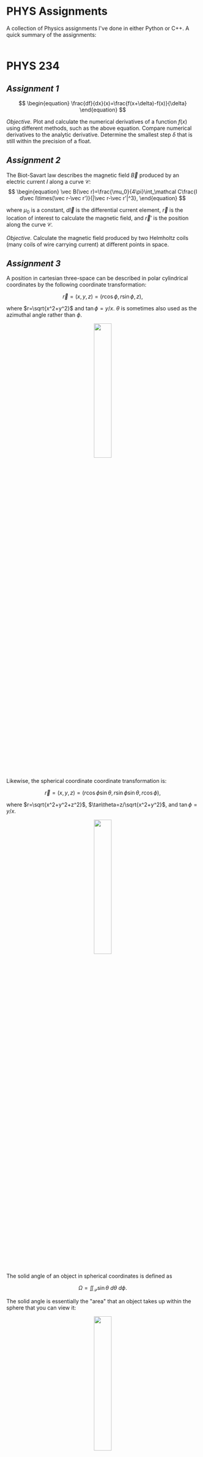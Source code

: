 # PHYS Assignments
 
A collection of Physics assignments I've done in either Python or C++. A quick summary of the assignments:
<br />
<br />

# PHYS 234

## <em>Assignment 1</em>

$$
\begin{equation}
    \frac{df}{dx}(x)=\frac{f(x+\delta)-f(x)}{\delta}
\end{equation}
$$

<em>Objective.</em> Plot and calculate the numerical derivatives of a function $f(x)$ using different methods, such as the above equation. Compare numerical derivatives to the analytic derivative. Determine the smallest step $\delta$ that is still within the precision of a float.

## <em>Assignment 2</em>

The Biot-Savart law describes the magnetic field $\vec B$ produced by an electric current $I$ along a curve $\mathcal C$:
$$
\begin{equation}
    \vec B(\vec r)=\frac{\mu_0}{4\pi}\int_\mathcal C\frac{I d\vec l\times(\vec r-\vec r')}{|\vec r-\vec r'|^3},
\end{equation}
$$

where $\mu_0$ is a constant, $d\vec l$ is the differential current element, $\vec r$ is the location of interest to calculate the magnetic field, and $\vec r'$ is the position along the curve $\mathcal C$.<br /> <br />
<em>Objective.</em> Calculate the magnetic field produced by two Helmholtz coils (many coils of wire carrying current) at different points in space.

## <em>Assignment 3</em>

A position in cartesian three-space can be described in polar cylindrical coordinates by the following coordinate transformation:

$$
\begin{equation}
    \vec r=(x, y, z)=(r\cos\phi, r\sin\phi, z),
\end{equation}
$$

where $r=\sqrt{x^2+y^2}$ and $\tan\phi=y/x$. $\theta$ is sometimes also used as the azimuthal angle rather than $\phi$.

<div style="text-align: center">
    <img src="media/polar.png" style="width: 30%" />
</div>

<br />
Likewise, the spherical coordinate coordinate transformation is:

$$
\begin{equation}
    \vec r=(x,y,z)=(r\cos\phi\sin\theta, r\sin\phi\sin\theta, r\cos\phi),
\end{equation}
$$

where $r=\sqrt{x^2+y^2+z^2}$, $\tan\theta=z/\sqrt{x^2+y^2}$, and $\tan\phi=y/x$.

<div style="text-align: center">
    <img src="media/spherical.png" style="width: 30%" />
</div>

The solid angle of an object in spherical coordinates is defined as

$$
\begin{equation}
    \Omega=\iint_\mathcal S \sin\theta\ d\theta\ d\phi.
\end{equation}
$$

The solid angle is essentially the "area" that an object takes up within the sphere that you can view it:

<div style="text-align: center">
    <img src="media/solid-angle.png" style="width: 30%" />
</div>
<br />

<em>Objective.</em> For a cylinder that is displaced from the origin in three-space, find the integration limits of $\theta$ and $\phi$ to be used in the solid angle equation. Find the solid angle that this cylinder takes up using that equation.

## <em>Assignment 4</em>

The planets have an orbital period (<em>i.e.,</em> a year) about the sun that depends on the distance from the sun, the mass of the planet, the velocity of the planet, etc. Newton's Law of Gravity provides a set of coupled differential equations that describe the motion of a planet about the sun. When solved, these equations can tell us the length of a year. NASA's Horizon system provides data about planets (<em>e.g.,</em> mass) that can be used in Newton's Law of Gravity. <br />

<em>Objective.</em> Calculate the length of one year for Earth using Newton's Law of Gravity and data from the NASA Horizon system.

## <em>Assignment 5</em>

One of the earliest applications of Quantum Mechanics was solving the wavefunction for an electron in the hydrogen atom. The wavefunction $\Psi(x,t)$ describes where a particle is likely to be found in space. To find the wavefunction, the Schrodinger equation must be solved in three dimensions:

$$
\begin{equation}
    i\hbar\frac{\partial\Psi}{\partial t}=-\frac{\hbar^2}{2m}\nabla^2\Psi(x,t)+V(x,t),
\end{equation}
$$

where $i=\sqrt{-1}$, $\hbar$ is the reduced planck constant, $m$ is the mass of the particle, and $V(x,t)$ is the potential the particle is subject to. The Laplacian $\nabla^2$ is defined as

$$
\begin{equation}
    \nabla^2=\frac{\partial^2\ }{\partial x^2}+\frac{\partial^2\ }{\partial y^2}+\frac{\partial^2\ }{\partial z^2}.
\end{equation}
$$

For an electron in the hydrogen atom, the potential is just the Coloumb potential between the electron and proton in the atom:

$$
\begin{equation}
    V(x,t)=V(x)=-\frac{1}{4\pi\epsilon_0}\frac{e^2}{x^2+y^2+z^2},
\end{equation}
$$

where $\epsilon_0$ is a constant and $e$ is the elementary charge. After inserting this potential into the Schrodinger equation, the wavefunction for the electron can be solved for. The solutions give rise to three constants $n$, $l$, and $\lambda$ (or $m$), which can be varied to describe all the different electron orbitals of the hydrogen atom. Some of these orbitals are shown below.

<div style="text-align: center">
    <img src="media/orbitals.png" style="width: 75%" />
</div>

<em>Objective. </em> Solve (numerically) the Schrodinger equation for an electron in the hydrogen atom and plot the different wavefunctions the electron can be described by.

## <em>Assignment 6</em>

In 1911, Ernest Rutherford shot alpha particles (a helium nucleus) at a sheet of gold foil. This is now known as Rutherford scattering. He found that some particles went straight through, some were scattered at an angle, and some bounced right back. The data he collected from these scattering experiments allowed him to estimate the size of the nucleus of a gold atom. The deflection of the alpha particle $q_1$ by the nucleus $q_2$ is due to the electrostatic Columb force:

$$
\begin{equation}
    \vec F_{12}=\frac{1}{4\pi\epsilon_0}\frac{q_1q_2}{|\vec r_1-\vec r_2|^3}(\vec r_1-\vec r_2).
\end{equation}
$$

Like Newton's Law of Gravity, this gives rise to a set of coupled differential equations which can be solved to find the trajectory of a scattered alpha particle.

An example of an alpha particle being scattered is shown below.

<div style="text-align: center">
    <img src="media/impact.png" style="width: 30%" />
</div>

The Monte-Carlo technique in Physics is used to generate a distribution of some value (<em>e.g.,</em> position) which follows a given probability distribution (<em>e.g.,</em> a normal distribution).

<em>Objective. </em> Use a Monte-Carlo technique to generate a uniform distribution of methylene atoms in a small square. Again using a Monte-Carlo technique, throw alpha particles at the sheet of Methylene, and solve for the trajectory of the alpha particle as it heads toward the methylene sheet. Find the scattering angle of the alpha particle, and how much energy it loses.
<br />
<br />

# PHYS 372

## <em> Assignment 5</em>

The one-dimensional time-independent Schrodinger equation is defined as

$$
\begin{equation}
    i\hbar\frac{\partial\Psi}{\partial t}=-\frac{\hbar^2}{2m}\frac{\partial^2\ }{\partial x^2}\Psi(x,t)+V(x),
\end{equation}
$$

where $i=\sqrt{-1}$, $\hbar$ is the reduced Planck constant, $m$ is the mass of the particle, and $V(x)$ is the potential the particle is subject to. When solved, the Schrodinger equation yields a wavefunction $\Psi(x,t)$ which describes the particle.

The wavefunction $\Psi(x,t)$ of a particle can be represented as a linear combination of quantum states:

$$
\begin{equation}
    \Psi(x,t)=\sum_n c_n\psi_n(x)e^{-iE_nt/\hbar},
\end{equation}
$$

where $\psi_n(x)$ are the basis vectors used, $c_n$ is how much each basis vector contributes to the wavefunction, and $E_n$ is the energy associated with the basis vector. Given a wavefunction at $t=0$, $\Psi(x,0)$, the coefficients $c_n$ can be calculated as

$$
\begin{equation}
    c_n=\int\psi_n^*\Psi(x,0)\ dx.
\end{equation}
$$

A particle in the harmonic oscillator problem has a potential $V(x)=m\omega^2x^2/2$, where $\omega$ is the angular frequency of the particle (how fast it's oscillating). The potential is shown below.

<div style="text-align: center">
    <img src="media/oscillator.png" style="width: 50%" />
</div>

Likewise, the infinite square well problem of width $a$ has a potential defined by

<div style="text-align: center">
    <img src="media/eq2.png" style="width: 25%" />
</div>

The potential is shown below.

<div style="text-align: center">
    <img src="media/isw.png" style="width: 50%" />
</div>

<br />
<em>Objective. </em> Construct a potential by placing a harmonic oscillator inside of an infinite square well. Solve the Schrodinger equation in the basis of infinite square well eigenfunctions. Plot the resulting wavefunction against the wavefunction for a particle in the harmonic oscillator to see how much the square well affects the wavefunction.

<br />
<br />
<em>Note: I skipped over many details in the explanation here for the sake of brevity. The original paper by Dr. Frank Marsiglio in the corresponding folder can be read for further details.</em>
<br />
<br />

# PHYS 381

## <em> Assignment 5</em>

The Dirac delta function is (lazily) defined as

<div style="text-align: center">
    <img src="media/eq0.png" style="width: 25%" />
</div>

The Dirac delta function satisfies the integral property

<div style="text-align: center">
    <img src="media/eq1.png" style="width: 40%" />
</div>

The graph of the Dirac delta function looks like:

<div style="text-align: center">
    <img src="media/dirac.png" style="width: 50%" />
</div>

<br />
The origin of this function begins with the Gaussian curve:

$$
\begin{equation}
    f(x)=\frac{1}{\sqrt{2\pi\sigma}}\exp\left(-\frac{x^2}{2\sigma^2}\right),
\end{equation}
$$

where $\sigma$ describes the width of the curve. A smaller $\sigma$ means a tighter distribution, as shown below.

<div style="text-align: center">
    <img src="media/gaussian.png" style="width: 50%" />
</div>

It is easy to see that as $\sigma$ approaches $0$, the Gaussian distribution becomes the Dirac delta function. <em>i.e.,</em>

$$
\begin{equation}
    \delta(x-x_0)=\lim_{\sigma\to 0} \frac{1}{\sqrt{2\pi\sigma}}\exp\left(-\frac{(x-x_0)^2}{2\sigma^2}\right),
\end{equation}
$$

which is the not-so-lazy definition.

The derivative of a function can be calculated using the Dirac delta function. Using integration by parts and considering the following integral,

$$
\begin{aligned}
    \int_a^b f(x)\frac{d\ }{dx}\delta(x-x_0)\ dx&=\underbrace{\left.f(x)\delta(x-x_0)\right|_a^b}_{=0}-\int_a^b\frac{df}{dx}\delta(x-x_0)\ dx \\
    &=-\int_a^b\frac{df}{dx}\delta(x-x_0)\ dx.
\end{aligned}
$$
 
Invoking the integral property,

<div style="text-align: center">
    <img src="media/eq3.png" style="width: 50%" />
</div>

Therefore, for any function $f(x)$, numerically integrating the function multiplied by a Gaussian with a narrow width centered about $x_0$ will yield the derivative of $f(x)$ at $x=x_0$.

<em>Objective. </em> Calculate the derivative of $f(x)=\sin(x)$ by numerically integrating the above equation.
